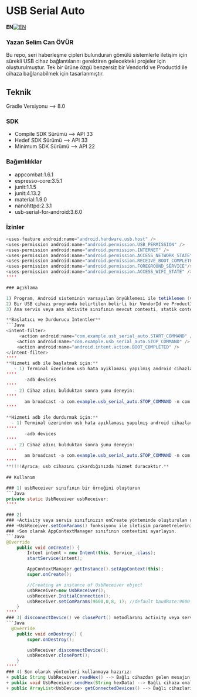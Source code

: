 # USB Serial Auto


**EN**[![EN](https://github.com/selimsii/Usb-Serial-Auto/blob/master/svg/en.svg)](README.md)

### Yazan Selim Can ÖVÜR

Bu repo, seri haberleşme çipleri bulunduran gömülü sistemlerle iletişim için sürekli USB cihaz bağlantılarını gerektiren gelecekteki projeler için oluşturulmuştur. Tek bir ürüne özgü benzersiz bir VendorId ve ProductId ile cihaza bağlanabilmek için tasarlanmıştır.

## Teknik
Gradle Versiyonu --> 8.0
### SDK
+ Compile SDK Sürümü --> API 33
+ Hedef SDK Sürümü --> API 33
+ Minimum SDK Sürümü --> API 22

### Bağımlılıklar
+ appcombat:1.6.1
+ espresso-core:3.5.1
+ junit:1.1.5
+ junit:4.13.2
+ material:1.9.0
+ nanohttpd:2.3.1
+ usb-serial-for-android:3.6.0

### İzinler
```Java
<uses-feature android:name="android.hardware.usb.host" />
<uses-permission android:name="android.permission.USB_PERMISSION" />
<uses-permission android:name="android.permission.INTERNET" />
<uses-permission android:name="android.permission.ACCESS_NETWORK_STATE" />
<uses-permission android:name="android.permission.RECEIVE_BOOT_COMPLETED" />
<uses-permission android:name="android.permission.FOREGROUND_SERVICE"/>
<uses-permission android:name="android.permission.ACCESS_WIFI_STATE" />
''''

### Açıklama

1) Program, Android sisteminin varsayılan önyüklemesi ile tetiklenen (veya adb vb. yoluyla gönderilebilen Android intentleri tarafından tetiklenebilen) bir ön plan Android hizmeti olarak çalışır ve ek izinler gerektirebilir.
2) Bir USB cihazı programda belirtilen belirli bir VendorId ve ProductId ile her bağlandığında, servis uygulaması başlatılır ve cihaza bağlanarak ve bir bağlantı arayüzü almak için devreye girer ve iletişimi yapılandırır.
3) Ana servis veya ana aktivite sınıfının mevcut contexti, statik context tutucu bir sınıfa setlenerek diğer sınıflar arasında paylaşılır.

**Başlatıcı ve Durdurucu Intentler**
```Java
<intent-filter>
     <action android:name="com.example.usb_serial_auto.START_COMMAND" />
    <action android:name="com.example.usb_serial_auto.STOP_COMMAND" />
    <action android:name="android.intent.action.BOOT_COMPLETED" />
</intent-filter>
''''
**Hizmeti adb ile başlatmak için:**
   - 1) Terminal üzerinden usb hata ayıklaması yapılmış android cihazları bulun:
''''
       -adb devices
''''
   - 2) Cihaz adını bulduktan sonra şunu deneyin:
''''
       am broadcast -a com.example.usb_serial_auto.STOP_COMMAND -n com.example.usb_serial_auto/.StartReceiver
''''

**Hizmeti adb ile durdurmak için:**
  - 1) Terminal üzerinden usb hata ayıklaması yapılmış android cihazları bulun:
''''
       -adb devices
''''
   - 2) Cihaz adını bulduktan sonra şunu deneyin:
''''
       am broadcast -a com.example.usb_serial_auto.STOP_COMMAND -n com.example.usb_serial_auto/.StartReceiver
''''
**!!!!Ayrıca; usb cihazını çıkardığınızda hizmet duracaktır.**
  
## Kullanım

### 1) usbReceiver sınıfının bir örneğini oluşturun
```Java
private static UsbReceiver usbReceiver;
''''

### 2)
### +Activity veya servis sınıfınızın onCreate yönteminde oluşturulan usbReceiver nesnesini başlatın ve UsbReceiver.InitialConnection() yöntemiyle ön bağlantı ayarlarını yapılandırın.
### +UsbReceiver.setComParams() fonksiyonu ile iletişim parametrelerini ayarlayabilirsiniz.
### +Son olarak AppContextManager sınıfının contextini ayarlayın.
```Java
@Override
    public void onCreate() {
        Intent intent = new Intent(this, Service_.class);
        startService(intent);

        AppContextManager.getInstance().setAppContext(this);
        super.onCreate();

        //Creating an instance of UsbReceiver object
        usbReceiver=new UsbReceiver();
        usbReceiver.InitialConnection();
        usbReceiver.setComParams(9600,0,8, 1); //default baudRate:9600 parityBit:None, dataBits:8 bits, stopBit:1
    }
''''
### 3) disconnectDevice() ve closePort() metodlarını activity veya servis sınıfınızın onDestroy() yöntemine ekleyin
```Java
  @Override
    public void onDestroy() {
        super.onDestroy();

        usbReceiver.disconnectDevice();
        usbReceiver.closePort();
    }
''''
### 4) Son olarak yöntemleri kullanmaya hazırız:
+ public String UsbReceiver.readHex() --> Bağlı cihazdan gelen mesajın onaltılık değerini döndürür
+ public void UsbReceiver.sendHex(String hexData) --> Bağlı cihaza onaltılık bir String gönderir
+ public ArrayList<UsbDevice> getConnectedDevices() --> Bağlı cihazların listesini döndürür.